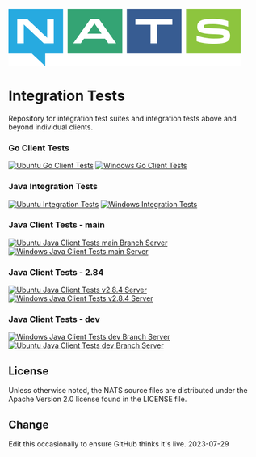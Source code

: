 ![NATS](images/large-logo.png)

# Integration Tests

Repository for integration test suites and integration tests above and beyond individual clients.

### Go Client Tests
[![Ubuntu Go Client Tests](https://github.com/nats-io/integration-tests/actions/workflows/go-client-tests-ubuntu.yml/badge.svg)](https://github.com/nats-io/integration-tests/actions/workflows/go-client-tests-ubuntu.yml)
[![Windows Go Client Tests](https://github.com/nats-io/integration-tests/actions/workflows/go-client-tests-windows.yml/badge.svg)](https://github.com/nats-io/integration-tests/actions/workflows/go-client-tests-windows.yml)

### Java Integration Tests
[![Ubuntu Integration Tests](https://github.com/nats-io/integration-tests/actions/workflows/integration-tests-ubuntu.yml/badge.svg)](https://github.com/nats-io/integration-tests/actions/workflows/integration-tests-ubuntu.yml)
[![Windows Integration Tests](https://github.com/nats-io/integration-tests/actions/workflows/integration-tests-windows.yml/badge.svg)](https://github.com/nats-io/integration-tests/actions/workflows/integration-tests-windows.yml)

### Java Client Tests - main 
[![Ubuntu Java Client Tests main Branch Server](https://github.com/nats-io/integration-tests/actions/workflows/java-client-tests-ubuntu.yml/badge.svg)](https://github.com/nats-io/integration-tests/actions/workflows/java-client-tests-ubuntu.yml)
[![Windows Java Client Tests main Server](https://github.com/nats-io/integration-tests/actions/workflows/java-client-tests-windows.yml/badge.svg)](https://github.com/nats-io/integration-tests/actions/workflows/java-client-tests-windows.yml)

### Java Client Tests - 2.84
[![Ubuntu Java Client Tests v2.8.4 Server](https://github.com/nats-io/integration-tests/actions/workflows/java-regression-tests-ubuntu-284.yml/badge.svg)](https://github.com/nats-io/integration-tests/actions/workflows/java-regression-tests-ubuntu-284.yml)
[![Windows Java Client Tests v2.8.4 Server](https://github.com/nats-io/integration-tests/actions/workflows/java-regression-tests-windows-284.yml/badge.svg)](https://github.com/nats-io/integration-tests/actions/workflows/java-regression-tests-windows-284.yml)

### Java Client Tests - dev
[![Windows Java Client Tests dev Branch Server](https://github.com/nats-io/integration-tests/actions/workflows/java-regression-tests-windows-dev.yml/badge.svg)](https://github.com/nats-io/integration-tests/actions/workflows/java-regression-tests-windows-dev.yml)
[![Ubuntu Java Client Tests dev Branch Server](https://github.com/nats-io/integration-tests/actions/workflows/java-regression-tests-ubuntu-dev.yml/badge.svg)](https://github.com/nats-io/integration-tests/actions/workflows/java-regression-tests-ubuntu-dev.yml)

## License

Unless otherwise noted, the NATS source files are distributed
under the Apache Version 2.0 license found in the LICENSE file.

## Change

Edit this occasionally to ensure GitHub thinks it's live. 2023-07-29
